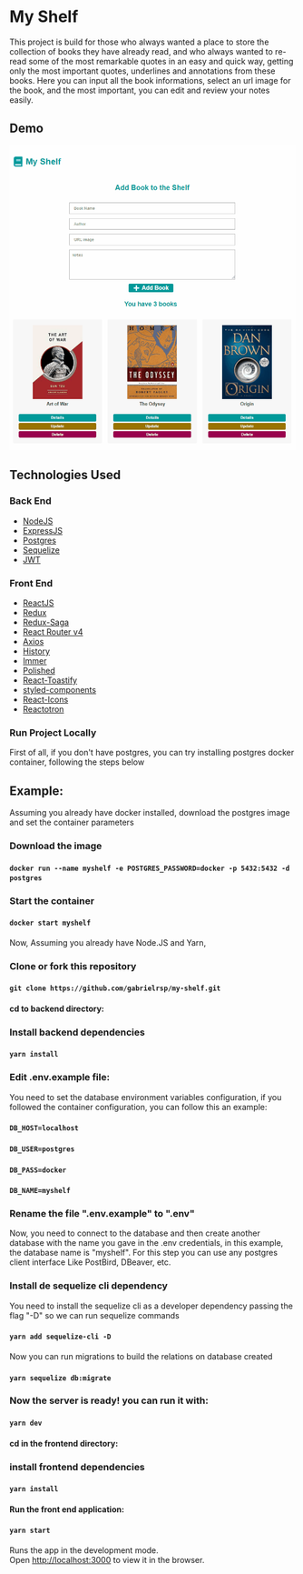 # My Shelf

This project is build for those who always wanted a place to store the collection of books they have already read, and who always wanted to re-read some of the most remarkable quotes in an easy and quick way, getting only the most important quotes, underlines and annotations from these books.
Here you can input all the book informations, select an url image for the book, and the most important, you can edit and review your notes easily. 

## Demo

![](MyShelfDemo.gif)

## Technologies Used
  
  ### Back End
  
  -  [NodeJS](https://nodejs.org/)
  -  [ExpressJS](https://expressjs.com/)
  -  [Postgres](https://postgresql.org/)
  -  [Sequelize](https://sequelize.org/master/)
  -  [JWT](https://jwt.io/)
  
  ### Front End   
  
  -  [ReactJS](https://reactjs.org/)
  -  [Redux](https://redux.js.org/)
  -  [Redux-Saga](https://redux-saga.js.org/)
  -  [React Router v4](https://github.com/ReactTraining/react-router)
  -  [Axios](https://github.com/axios/axios)
  -  [History](https://www.npmjs.com/package/history)
  -  [Immer](https://github.com/immerjs/immer)
  -  [Polished](https://polished.js.org/)
  -  [React-Toastify](https://fkhadra.github.io/react-toastify/)
  -  [styled-components](https://www.styled-components.com/)
  -  [React-Icons](https://react-icons.netlify.com/)
  -  [Reactotron](https://infinite.red/reactotron)
   

### Run Project Locally

First of all, if you don't have postgres, you can try installing postgres docker container, following the steps below

## Example:
Assuming you already have docker installed, download the postgres image and set the container parameters

###  Download the image

#### `docker run --name myshelf -e POSTGRES_PASSWORD=docker -p 5432:5432 -d postgres`


###  Start the container

#### `docker start myshelf`

Now, Assuming you already have Node.JS and Yarn, 

### Clone or fork this repository

#### `git clone https://github.com/gabrielrsp/my-shelf.git`

#### cd to backend directory:

### Install backend dependencies

#### `yarn install`

### Edit .env.example file:

You need to set the database environment variables configuration, if you followed the container configuration, you can follow this an example:

#### `DB_HOST=localhost`
#### `DB_USER=postgres`
#### `DB_PASS=docker`
#### `DB_NAME=myshelf`

### Rename the file ".env.example" to ".env" 

Now, you need to connect to the database and then create another database with the name you gave in the .env credentials, in this example, the database name is "myshelf". For this step you can use any postgres client interface Like PostBird, DBeaver, etc.


### Install de sequelize cli dependency 

You need to install the sequelize cli as a developer dependency passing the flag "-D" so we can run sequelize commands

#### `yarn add sequelize-cli -D`

Now you can run migrations to build the relations on database created

#### `yarn sequelize db:migrate`

### Now the server is ready! you can run it with:

#### `yarn dev`

#### cd in the frontend directory:

### install frontend dependencies

 #### `yarn install`

#### Run the front end application:

#### `yarn start`


Runs the app in the development mode.<br />
Open [http://localhost:3000](http://localhost:3000) to view it in the browser.

